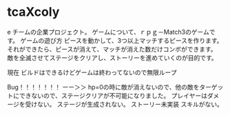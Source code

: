 # tcaXcoly
e チームの企業プロジェクト。
ゲームについて、ｒｐｇ－Match3のゲームです。
ゲームの遊び方
ピースを動かして、3つ以上マッチするピースを作ります。それができたら、ピースが消えて、マッチが消えた数だけコンボができます。
敵を全滅させてステージをクリアし、ストーリーを進めていくのが目的です。

現在
ビルドはできるけどゲームは終わってないので無限ループ

Bug！！！！！！！
ーー＞＞
hp=0の時に敵が消えないので、他の敵をターゲットにできないので、ステージクリアが不可能になりました。
プレイヤーはダメージを受けない。
ステージが生成されない。
ストーリー未実装
スキルがない。
